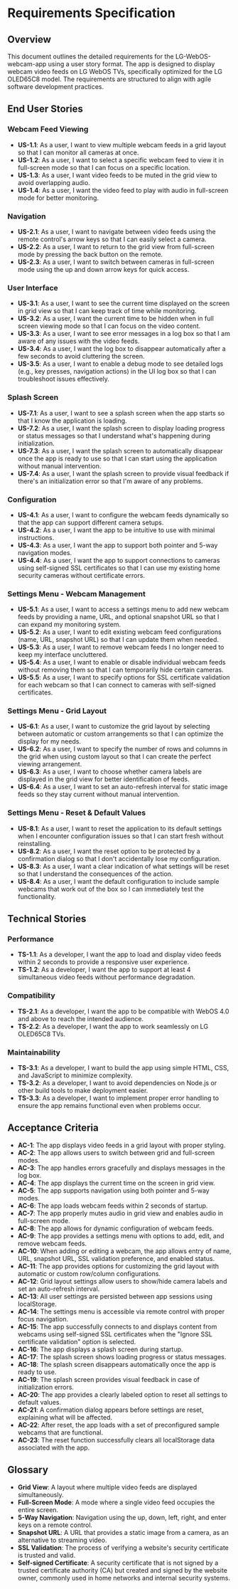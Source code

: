 # Requirements Specification

## Overview
This document outlines the detailed requirements for the LG-WebOS-webcam-app using a user story format. The app is designed to display webcam video feeds on LG WebOS TVs, specifically optimized for the LG OLED65C8 model. The requirements are structured to align with agile software development practices.

## End User Stories

### Webcam Feed Viewing
- **US-1.1**: As a user, I want to view multiple webcam feeds in a grid layout so that I can monitor all cameras at once.
- **US-1.2**: As a user, I want to select a specific webcam feed to view it in full-screen mode so that I can focus on a specific location.
- **US-1.3**: As a user, I want video feeds to be muted in the grid view to avoid overlapping audio.
- **US-1.4**: As a user, I want the video feed to play with audio in full-screen mode for better monitoring.

### Navigation
- **US-2.1**: As a user, I want to navigate between video feeds using the remote control's arrow keys so that I can easily select a camera.
- **US-2.2**: As a user, I want to return to the grid view from full-screen mode by pressing the back button on the remote.
- **US-2.3**: As a user, I want to switch between cameras in full-screen mode using the up and down arrow keys for quick access.

### User Interface
- **US-3.1**: As a user, I want to see the current time displayed on the screen in grid view so that I can keep track of time while monitoring.
- **US-3.2**: As a user, I want the current time to be hidden when in full screen viewing mode so that I can focus on the video content.
- **US-3.3**: As a user, I want to see error messages in a log box so that I am aware of any issues with the video feeds.
- **US-3.4**: As a user, I want the log box to disappear automatically after a few seconds to avoid cluttering the screen.
- **US-3.5**: As a user, I want to enable a debug mode to see detailed logs (e.g., key presses, navigation actions) in the UI log box so that I can troubleshoot issues effectively.

### Splash Screen
- **US-7.1**: As a user, I want to see a splash screen when the app starts so that I know the application is loading.
- **US-7.2**: As a user, I want the splash screen to display loading progress or status messages so that I understand what's happening during initialization.
- **US-7.3**: As a user, I want the splash screen to automatically disappear once the app is ready to use so that I can start using the application without manual intervention.
- **US-7.4**: As a user, I want the splash screen to provide visual feedback if there's an initialization error so that I'm aware of any problems.

### Configuration
- **US-4.1**: As a user, I want to configure the webcam feeds dynamically so that the app can support different camera setups.
- **US-4.2**: As a user, I want the app to be intuitive to use with minimal instructions.
- **US-4.3**: As a user, I want the app to support both pointer and 5-way navigation modes.
- **US-4.4**: As a user, I want the app to support connections to cameras using self-signed SSL certificates so that I can use my existing home security cameras without certificate errors.

### Settings Menu - Webcam Management
- **US-5.1**: As a user, I want to access a settings menu to add new webcam feeds by providing a name, URL, and optional snapshot URL so that I can expand my monitoring system.
- **US-5.2**: As a user, I want to edit existing webcam feed configurations (name, URL, snapshot URL) so that I can update them when needed.
- **US-5.3**: As a user, I want to remove webcam feeds I no longer need to keep my interface uncluttered.
- **US-5.4**: As a user, I want to enable or disable individual webcam feeds without removing them so that I can temporarily hide certain cameras.
- **US-5.5**: As a user, I want to specify options for SSL certificate validation for each webcam so that I can connect to cameras with self-signed certificates.

### Settings Menu - Grid Layout
- **US-6.1**: As a user, I want to customize the grid layout by selecting between automatic or custom arrangements so that I can optimize the display for my needs.
- **US-6.2**: As a user, I want to specify the number of rows and columns in the grid when using custom layout so that I can create the perfect viewing arrangement.
- **US-6.3**: As a user, I want to choose whether camera labels are displayed in the grid view for better identification of feeds.
- **US-6.4**: As a user, I want to set an auto-refresh interval for static image feeds so they stay current without manual intervention.

### Settings Menu - Reset & Default Values
- **US-8.1**: As a user, I want to reset the application to its default settings when I encounter configuration issues so that I can start fresh without reinstalling.
- **US-8.2**: As a user, I want the reset option to be protected by a confirmation dialog so that I don't accidentally lose my configuration.
- **US-8.3**: As a user, I want a clear indication of what settings will be reset so that I understand the consequences of the action.
- **US-8.4**: As a user, I want the default configuration to include sample webcams that work out of the box so I can immediately test the functionality.

## Technical Stories

### Performance
- **TS-1.1**: As a developer, I want the app to load and display video feeds within 2 seconds to provide a responsive user experience.
- **TS-1.2**: As a developer, I want the app to support at least 4 simultaneous video feeds without performance degradation.

### Compatibility
- **TS-2.1**: As a developer, I want the app to be compatible with WebOS 4.0 and above to reach the intended audience.
- **TS-2.2**: As a developer, I want the app to work seamlessly on LG OLED65C8 TVs.

### Maintainability
- **TS-3.1**: As a developer, I want to build the app using simple HTML, CSS, and JavaScript to minimize complexity.
- **TS-3.2**: As a developer, I want to avoid dependencies on Node.js or other build tools to make deployment easier.
- **TS-3.3**: As a developer, I want to implement proper error handling to ensure the app remains functional even when problems occur.

## Acceptance Criteria
- **AC-1**: The app displays video feeds in a grid layout with proper styling.
- **AC-2**: The app allows users to switch between grid and full-screen modes.
- **AC-3**: The app handles errors gracefully and displays messages in the log box.
- **AC-4**: The app displays the current time on the screen in grid view.
- **AC-5**: The app supports navigation using both pointer and 5-way modes.
- **AC-6**: The app loads webcam feeds within 2 seconds of startup.
- **AC-7**: The app properly mutes audio in grid view and enables audio in full-screen mode.
- **AC-8**: The app allows for dynamic configuration of webcam feeds.
- **AC-9**: The app provides a settings menu with options to add, edit, and remove webcam feeds.
- **AC-10**: When adding or editing a webcam, the app allows entry of name, URL, snapshot URL, SSL validation preference, and enabled status.
- **AC-11**: The app provides options for customizing the grid layout with automatic or custom row/column configurations.
- **AC-12**: Grid layout settings allow users to show/hide camera labels and set an auto-refresh interval.
- **AC-13**: All user settings are persisted between app sessions using localStorage.
- **AC-14**: The settings menu is accessible via remote control with proper focus navigation.
- **AC-15**: The app successfully connects to and displays content from webcams using self-signed SSL certificates when the "Ignore SSL certificate validation" option is selected.
- **AC-16**: The app displays a splash screen during startup.
- **AC-17**: The splash screen shows loading progress or status messages.
- **AC-18**: The splash screen disappears automatically once the app is ready to use.
- **AC-19**: The splash screen provides visual feedback in case of initialization errors.
- **AC-20**: The app provides a clearly labeled option to reset all settings to default values.
- **AC-21**: A confirmation dialog appears before settings are reset, explaining what will be affected.
- **AC-22**: After reset, the app loads with a set of preconfigured sample webcams that are functional.
- **AC-23**: The reset function successfully clears all localStorage data associated with the app.

## Glossary
- **Grid View**: A layout where multiple video feeds are displayed simultaneously.
- **Full-Screen Mode**: A mode where a single video feed occupies the entire screen.
- **5-Way Navigation**: Navigation using the up, down, left, right, and enter keys on a remote control.
- **Snapshot URL**: A URL that provides a static image from a camera, as an alternative to streaming video.
- **SSL Validation**: The process of verifying a website's security certificate is trusted and valid.
- **Self-signed Certificate**: A security certificate that is not signed by a trusted certificate authority (CA) but created and signed by the website owner, commonly used in home networks and internal security systems.